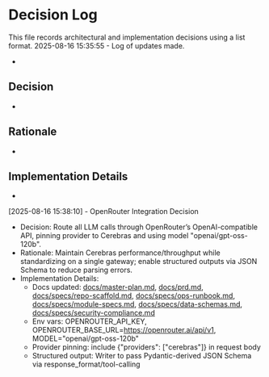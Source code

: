# Decision Log

This file records architectural and implementation decisions using a list format.
2025-08-16 15:35:55 - Log of updates made.

*

## Decision

*

## Rationale 

*

## Implementation Details

*
[2025-08-16 15:38:10] - OpenRouter Integration Decision
- Decision: Route all LLM calls through OpenRouter’s OpenAI-compatible API, pinning provider to Cerebras and using model "openai/gpt-oss-120b".
- Rationale: Maintain Cerebras performance/throughput while standardizing on a single gateway; enable structured outputs via JSON Schema to reduce parsing errors.
- Implementation Details:
  - Docs updated: [docs/master-plan.md](docs/master-plan.md), [docs/prd.md](docs/prd.md), [docs/specs/repo-scaffold.md](docs/specs/repo-scaffold.md), [docs/specs/ops-runbook.md](docs/specs/ops-runbook.md), [docs/specs/module-specs.md](docs/specs/module-specs.md), [docs/specs/data-schemas.md](docs/specs/data-schemas.md), [docs/specs/security-compliance.md](docs/specs/security-compliance.md)
  - Env vars: OPENROUTER_API_KEY, OPENROUTER_BASE_URL=https://openrouter.ai/api/v1, MODEL="openai/gpt-oss-120b"
  - Provider pinning: include {"providers": ["cerebras"]} in request body
  - Structured output: Writer to pass Pydantic-derived JSON Schema via response_format/tool-calling